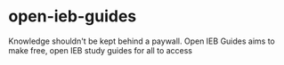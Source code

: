 # open-ieb-guides
Knowledge shouldn't be kept behind a paywall. Open IEB Guides aims to make free, open IEB study guides for all to access
